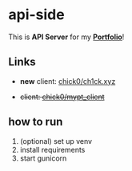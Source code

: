 # api-side
This is **API Server** for my **[Portfolio](https://ch1ck.xyz)**!

## Links
* **new** client: [chick0/ch1ck.xyz](https://github.com/chick0/ch1ck.xyz)

* ~~client: [chick0/mypt_client](https://github.com/chick0/mypt_client)~~

## how to run

1. (optional) set up venv
2. install requirements
3. start gunicorn
